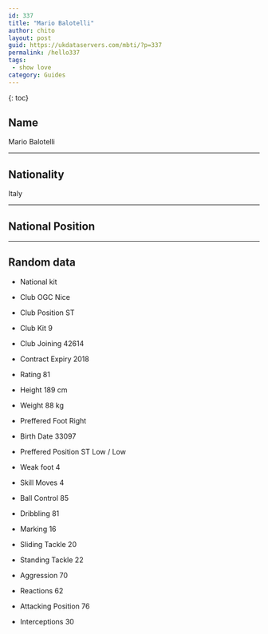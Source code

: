 ```yaml
---
id: 337
title: "Mario Balotelli"
author: chito
layout: post
guid: https://ukdataservers.com/mbti/?p=337
permalink: /hello337
tags:
 - show love
category: Guides
---
```

{: toc}

## Name 
Mario Balotelli 

* * *

## Nationality 
Italy 

* * *

## National Position 

* * *

## Random data 

 * National kit 
 * Club 
OGC Nice 

 * Club Position 
ST 

 * Club Kit 
9 

 * Club Joining 
42614 

 * Contract Expiry 
2018 

 * Rating 
81 

 * Height 
189 cm 

 * Weight 
88 kg 

 * Preffered Foot 
Right 

 * Birth Date 
33097 

 * Preffered Position 
ST Low / Low 

 * Weak foot 
4 

 * Skill Moves 
4 

 * Ball Control 
85 

 * Dribbling 
81 

 * Marking 
16 

 * Sliding Tackle 
20 

 * Standing Tackle 
22 

 * Aggression 
70 

 * Reactions 
62 

 * Attacking Position 
76 

 * Interceptions 
30